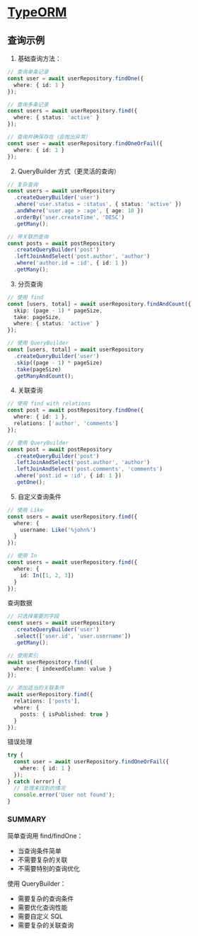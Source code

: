 # [TypeORM](https://typeorm.bootcss.com/)

## 查询示例

1. 基础查询方法：

```typescript
// 查询单条记录
const user = await userRepository.findOne({
  where: { id: 1 }
});

// 查询多条记录
const users = await userRepository.find({
  where: { status: 'active' }
});

// 查询并确保存在（会抛出异常）
const user = await userRepository.findOneOrFail({
  where: { id: 1 }
});
```

2. QueryBuilder 方式（更灵活的查询）

```typescript
// 复杂查询
const users = await userRepository
  .createQueryBuilder('user')
  .where('user.status = :status', { status: 'active' })
  .andWhere('user.age > :age', { age: 18 })
  .orderBy('user.createTime', 'DESC')
  .getMany();

// 带关联的查询
const posts = await postRepository
  .createQueryBuilder('post')
  .leftJoinAndSelect('post.author', 'author')
  .where('author.id = :id', { id: 1 })
  .getMany();
```

3. 分页查询

```typescript
// 使用 find
const [users, total] = await userRepository.findAndCount({
  skip: (page - 1) * pageSize,
  take: pageSize,
  where: { status: 'active' }
});

// 使用 QueryBuilder
const [users, total] = await userRepository
  .createQueryBuilder('user')
  .skip((page - 1) * pageSize)
  .take(pageSize)
  .getManyAndCount();
```

4. 关联查询

```typescript
// 使用 find with relations
const post = await postRepository.findOne({
  where: { id: 1 },
  relations: ['author', 'comments']
});

// 使用 QueryBuilder
const post = await postRepository
  .createQueryBuilder('post')
  .leftJoinAndSelect('post.author', 'author')
  .leftJoinAndSelect('post.comments', 'comments')
  .where('post.id = :id', { id: 1 })
  .getOne();
```

5. 自定义查询条件

```typescript
// 使用 Like
const users = await userRepository.find({
  where: {
    username: Like('%john%')
  }
});

// 使用 In
const users = await userRepository.find({
  where: {
    id: In([1, 2, 3])
  }
});
```

查询数据

```typescript
// 只选择需要的字段
const users = await userRepository
  .createQueryBuilder('user')
  .select(['user.id', 'user.username'])
  .getMany();

// 使用索引
await userRepository.find({
  where: { indexedColumn: value }
});

// 添加适当的关联条件
await userRepository.find({
  relations: ['posts'],
  where: { 
    posts: { isPublished: true } 
  }
});
```

错误处理

```typescript
try {
  const user = await userRepository.findOneOrFail({
    where: { id: 1 }
  });
} catch (error) {
  // 处理未找到的情况
  console.error('User not found');
}
```

### SUMMARY

简单查询用 find/findOne：

- 当查询条件简单
- 不需要复杂的关联
- 不需要特别的查询优化

使用 QueryBuilder：

- 需要复杂的查询条件
- 需要优化查询性能
- 需要自定义 SQL
- 需要复杂的关联查询
